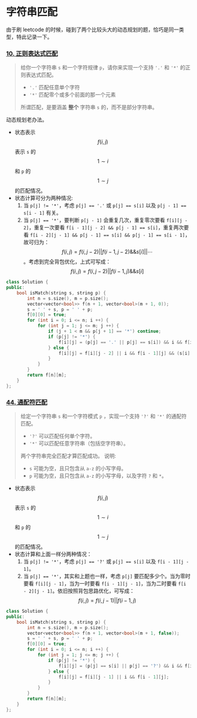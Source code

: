 # 字符串匹配

由于刷 leetcode 的时候，碰到了两个比较头大的动态规划的题，恰巧是同一类型，特此记录一下。

### [10. 正则表达式匹配](https://leetcode.cn/problems/regular-expression-matching/)
> 给你一个字符串 `s` 和一个字符规律 `p`，请你来实现一个支持 `'.'` 和 `'*'` 的正则表达式匹配。
> * `'.'` 匹配任意单个字符
> * `'*'` 匹配零个或多个前面的那一个元素
> 
> 所谓匹配，是要涵盖 **整个** 字符串 `s` 的，而不是部分字符串。

动态规划老办法。
* 状态表示 $$f(i, j)$$ 表示 `s` 的 $$1 \sim i$$ 和 `p` 的 $$1 \sim j$$ 的匹配情况。
* 状态计算可分为两种情况:
  1. 当 `p[j] != '*'`，考虑 `p[j] == '.'` 或 `p[j] == s[i]` 以及 `p[j - 1] == s[i - 1]` 有关。
  2. 当 `p[j] == '*'`，要判断 `p[j - 1]` 会重复几次，重复零次要看 `f[i][j - 2]`，重复一次要看 `f[i - 1][j - 2] && p[j - 1] == s[i]`，重复两次要看 `f[i - 2][j - 1] && p[j - 1] == s[i] && p[j - 1] == s[i - 1]`，故可归为：$$f(i,j) = f(i, j - 2) || f(i - 1, j - 2) \&\& s[i] ||\cdots$$。考虑到完全背包优化，上式可写成：$$f(i,j) = f(i, j - 2) || f(i - 1, j) \&\& s[i]$$

```cpp
class Solution {
public:
    bool isMatch(string s, string p) {
        int n = s.size(), m = p.size();
        vector<vector<bool>> f(n + 1, vector<bool>(m + 1, 0));
        s = ' ' + s, p = ' ' + p;
        f[0][0] = true;
        for (int i = 0; i <= n; i ++) {
            for (int j = 1; j <= m; j ++) {
                if (j + 1 < m && p[j + 1] == '*') continue;
                if (p[j] != '*') {
                    f[i][j] = (p[j] == '.' || p[j] == s[i]) && i && f[i - 1][j - 1];
                } else {
                    f[i][j] = f[i][j - 2] || i && f[i - 1][j] && (s[i] == p[j - 1] || p[j - 1] == '.');
                } 
            }
        }
        return f[n][m];
    }
};
```

### [44. 通配符匹配](https://leetcode.cn/problems/wildcard-matching/)
> 给定一个字符串 `s` 和一个字符模式 `p` ，实现一个支持 `'?'` 和 `'*'` 的通配符匹配。
> * `'?'` 可以匹配任何单个字符。
> * `'*'` 可以匹配任意字符串（包括空字符串）。
> 
> 两个字符串完全匹配才算匹配成功。
说明:
> * `s` 可能为空，且只包含从 `a-z` 的小写字母。
> * `p` 可能为空，且只包含从 `a-z` 的小写字母，以及字符 `?` 和 `*`。

* 状态表示 $$f(i, j)$$ 表示 `s` 的 $$1 \sim i$$ 和 `p` 的 $$1 \sim j$$ 的匹配情况。
* 状态计算和上面一样分两种情况：
  1. 当 `p[j] != '*'`，考虑 `p[j] == '?'` 或 `p[j] == s[i]` 以及 `f[i - 1][j - 1]`。
  2. 当 `p[j] == '*'`，其实和上题也一样，考虑 `p[j]` 要匹配多少个。当为零时要看 `f[i][j - 1]`，当为一时要看 `f[i - 1][j - 1]`，当为二时要看 `f[i - 2][j - 1]`。依旧按照背包思路优化，可写成：$$f(i, j) = f(i, j - 1) || f(i - 1, j)$$

```cpp
class Solution {
public:
    bool isMatch(string s, string p) {
        int n = s.size(), m = p.size();
        vector<vector<bool>> f(n + 1, vector<bool>(m + 1, false));
        s = ' ' + s, p = ' ' + p;
        f[0][0] = true;
        for (int i = 0; i <= n; i ++) {
            for (int j = 1; j <= m; j ++) {
                if (p[j] != '*') {
                    f[i][j] = (p[j] == s[i] || p[j] == '?') && i && f[i - 1][j - 1];
                } else {
                    f[i][j] = f[i][j - 1] || i && f[i - 1][j];
                }
            }
        }
        return f[n][m];
    }
};
```